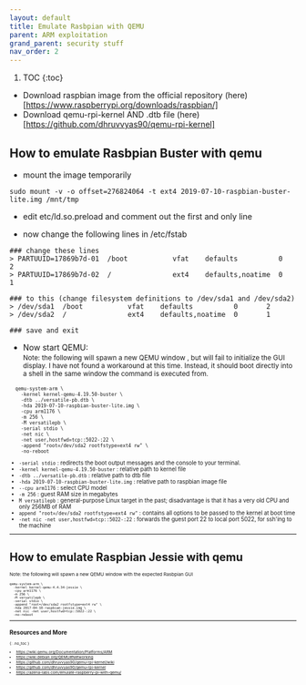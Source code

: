 ```yaml
---
layout: default
title: Emulate Rasbpian with QEMU
parent: ARM exploitation
grand_parent: security stuff
nav_order: 2
---
```


1. TOC
{:toc}


- Download raspbian image from the official repository (here)[https://www.raspberrypi.org/downloads/raspbian/]
- Download qemu-rpi-kernel AND .dtb file (here)[https://github.com/dhruvvyas90/qemu-rpi-kernel]

## How to emulate Rasbpian Buster with qemu
- mount the image temporarily
```
sudo mount -v -o offset=276824064 -t ext4 2019-07-10-raspbian-buster-lite.img /mnt/tmp
```
  - edit etc/ld.so.preload and comment out the first and only line

  - now change the following lines in /etc/fstab
```
### change these lines
> PARTUUID=17869b7d-01  /boot           vfat    defaults          0       2      
> PARTUUID=17869b7d-02  /               ext4    defaults,noatime  0       1

### to this (change filesystem definitions to /dev/sda1 and /dev/sda2)
> /dev/sda1  /boot           vfat    defaults          0       2      
> /dev/sda2  /               ext4    defaults,noatime  0       1

### save and exit
```

- Now start QEMU:  
<small>Note: the following will spawn a new QEMU window , but will fail to initialize the GUI display. I have not found a workaround at this time. Instead, it should boot directly into a shell in the same window the command is executed from.<small>
```
  qemu-system-arm \
    -kernel kernel-qemu-4.19.50-buster \
    -dtb ../versatile-pb.dtb \
    -hda 2019-07-10-raspbian-buster-lite.img \
    -cpu arm1176 \
    -m 256 \
    -M versatilepb \
    -serial stdio \
    -net nic \
    -net user,hostfwd=tcp::5022-:22 \
    -append "root=/dev/sda2 rootfstype=ext4 rw" \
    -no-reboot
```

  - `-serial stdio` : redirects the boot output messages and the console to your terminal.
  - `-kernel kernel-qemu-4.19.50-buster` : relative path to kernel file
  - `-dtb ../versatile-pb.dtb` : relative path to dtb file
  - `-hda 2019-07-10-raspbian-buster-lite.img` : relative path to raspbian image file
  - `--cpu arm1176` : select CPU model
  - `-m 256` : guest RAM size in megabytes
  - `M versatilepb` : general-purpose Linux target in the past; disadvantage is that it has a very old CPU and only 256MB of RAM
  - `append "root=/dev/sda2 rootfstype=ext4 rw"` : contains all options to be passed to the kernel at boot time
  - `-net nic -net user,hostfwd=tcp::5022-:22` : forwards the guest port 22 to local port 5022, for ssh'ing to the machine

---
# How to emulate Raspbian Jessie with qemu
<small>Note: the following will spawn a new QEMU window with the expected Rasbpian GUI<small>
```
qemu-system-arm \
  -kernel kernel-qemu-4.4.34-jessie \
  -cpu arm1176 \
  -m 256 \
  -M versatilepb \
  -serial stdio \
  -append "root=/dev/sda2 rootfstype=ext4 rw" \
  -hda 2017-04-10-raspbian-jessie.img \
  -net nic -net user,hostfwd=tcp::5022-:22 \
  -no-reboot
```

---

## Resources and More
{: .no_toc }
- <https://wiki.qemu.org/Documentation/Platforms/ARM>
- <https://wiki.debian.org/QEMU#Networking>
- <https://github.com/dhruvvyas90/qemu-rpi-kernel/wiki>
- <https://github.com/dhruvvyas90/qemu-rpi-kernel>
- <https://azeria-labs.com/emulate-raspberry-pi-with-qemu/>
